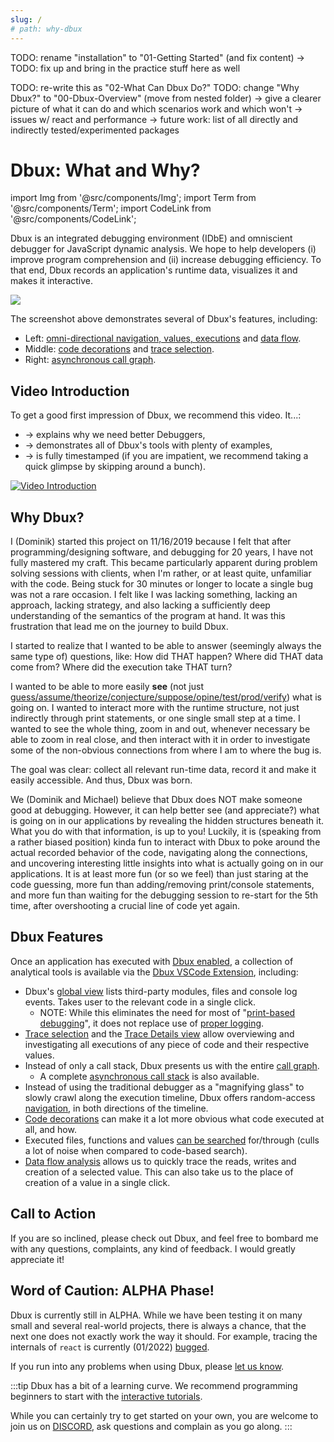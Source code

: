 ```yaml
---
slug: /
# path: why-dbux
---
```




TODO: rename "installation" to "01-Getting Started" (and fix content)
  → TODO: fix up and bring in the practice stuff here as well

TODO: re-write this as "02-What Can Dbux Do?"
  TODO: change "Why Dbux?" to "00-Dbux-Overview" (move from nested folder)
  → give a clearer picture of what it can do and which scenarios work and which won't
  → issues w/ react and performance
  → future work: list of all directly and indirectly tested/experimented packages




# Dbux: What and Why?

import Img from '@src/components/Img';
import Term from '@src/components/Term';
import CodeLink from '@src/components/CodeLink';


Dbux is an integrated debugging environment (IDbE) and omniscient debugger for JavaScript dynamic analysis. We hope to help developers (i) improve program comprehension and (ii) increase debugging efficiency. To that end, Dbux records an application's runtime data, visualizes it and makes it interactive.

<Img screen src="dbux-all-async1.png" />

The screenshot above demonstrates several of Dbux's features, including:

* Left: [omni-directional navigation, values, executions](./dbux-features/30-trace-details.mdx) and [data flow](./dbux-features/50-data-flow.mdx).
* Middle: [code decorations](./dbux-features/04-code-decorations.mdx) and [trace selection](./dbux-features/05-select-trace.mdx).
* Right: [asynchronous call graph](./dbux-features/20-asynchronous-call-graph.mdx).

<!-- <a href="https://www.youtube.com/watch?v=m1ANEuZJFT8" target="_blank" alt="video">
   <img width="150px" src="https://img.youtube.com/vi/m1ANEuZJFT8/0.jpg" />
</a> -->


## Video Introduction

To get a good first impression of Dbux, we recommend this video. It...:

* → explains why we need better Debuggers,
* → demonstrates all of Dbux's tools with plenty of examples,
* → is fully timestamped (if you are impatient, we recommend taking a quick glimpse by skipping around a bunch).

[![Video Introduction](https://img.youtube.com/vi/N9W6rhHMKbA/0.jpg)](https://www.youtube.com/watch?v=N9W6rhHMKbA)



## Why Dbux?

<!-- https://docusaurus.io/docs/next/markdown-features/admonitions
:::caution -->

I (Dominik) started this project on 11/16/2019 because I felt that after programming/designing software, and debugging for 20 years, I have not fully mastered my craft. This became particularly apparent during problem solving sessions with clients, when I'm rather, or at least quite, unfamiliar with the code. Being stuck for 30 minutes or longer to locate a single bug was not a rare occasion. I felt like I was lacking something, lacking an approach, lacking strategy, and also lacking a sufficiently deep understanding of the semantics of the program at hand. It was this frustration that lead me on the journey to build Dbux.

I started to realize that I wanted to be able to answer (seemingly always the same type of) questions, like: How did THAT happen? Where did THAT data come from? Where did the execution take THAT turn?

I wanted to be able to more easily **see** (not just [guess/assume/theorize/conjecture/suppose/opine/test/prod/verify](https://www.thesaurus.com/browse/guess)) what is going on. I wanted to interact more with the runtime structure, not just indirectly through print statements, or one single small step at a time. I wanted to see the whole thing, zoom in and out, whenever necessary be able to zoom in real close, and then interact with it in order to investigate some of the non-obvious connections from where I am to where the bug is.

The goal was clear: collect all relevant run-time data, record it and make it easily accessible. And thus, Dbux was born. 

We (Dominik and Michael) believe that Dbux does NOT make someone good at debugging. However, it can help better see (and appreciate?) what is going on in our applications by revealing the hidden structures beneath it. What you do with that information, is up to you! Luckily, it is (speaking from a rather biased position) kinda fun to interact with Dbux to poke around the actual recorded behavior of the code, navigating along the connections, and uncovering interesting little insights into what is actually going on in our applications. It is at least more fun (or so we feel) than just staring at the code guessing, more fun than adding/removing print/console statements, and more fun than waiting for the debugging session to re-start for the 5th time, after overshooting a crucial line of code yet again.



## Dbux Features

<!-- TODO: make this part bigger and more visual -->

Once an application has executed with [Dbux enabled](./dbux-features/02-enable-dbux.mdx), a collection of analytical tools is available via the [Dbux VSCode Extension](./tools-and-configuration/01-dbux-code.mdx), including:

* Dbux's [global view](./dbux-features/07-global.mdx) lists third-party modules, files and console log events. Takes user to the relevant code in a single click.
  * NOTE: While this eliminates the need for most of "[print-based debugging](https://www.google.com/search?q=print-based+debugging&hl=en)", it does not replace use of [proper logging](https://www.google.com/search?q=logging+programming+best+practices).
* [Trace selection](./dbux-features/05-select-trace.mdx) and the [Trace Details view](./dbux-features/30-trace-details.mdx) allow overviewing and investigating all executions of any piece of code and their respective values.
* Instead of only a call stack, Dbux presents us with the entire [call graph](./dbux-features/08-call-graph.mdx).
  * A complete [asynchronous call stack](./dbux-features/08-call-graph.mdx#stack) is also available.
* Instead of using the traditional debugger as a "magnifying glass" to slowly crawl along the execution timeline, Dbux offers random-access [navigation](./dbux-features/30-trace-details.mdx#navigation), in both directions of the timeline.
* [Code decorations](./dbux-features/04-code-decorations.mdx) can make it a lot more obvious what code executed at all, and how.
* Executed files, functions and values [can be searched](./dbux-features/40-search.mdx) for/through (culls a lot of noise when compared to code-based search).
* [Data flow analysis](./dbux-features/50-data-flow.mdx) allows us to quickly trace the reads, writes and creation of a selected value. This can also take us to the place of creation of a value in a single click.

## Call to Action

If you are so inclined, please check out Dbux, and feel free to bombard me with any questions, complaints, any kind of feedback. I would greatly appreciate it!

## Word of Caution: ALPHA Phase!

Dbux is currently still in ALPHA. While we have been testing it on many small <CodeLink path="samples" /> and <CodeLink path="dbux-projects/src/projects" >several real-world projects</CodeLink>, there is always a chance, that the next one does not exactly work the way it should. For example, tracing the internals of `react` is currently (01/2022) [bugged](https://github.com/Domiii/dbux/issues/640).

If you run into any problems when using Dbux, please [let us know](https://discord.gg/8kR2a7h).

:::tip
Dbux has a bit of a learning curve. We recommend programming beginners to start with the [interactive tutorials](./dbux-practice/02-tutorial.md).

While you can certainly try to get started on your own, you are welcome to join us on [DISCORD](https://discord.gg/8kR2a7h), ask questions and complain as you go along.
:::



<!-- ### Debugging Known vs. Unknown Code

TODO -->



<!-- These days, I personally feel even when debugging without Dbux that I start by strategizing, rather than "going with my gut" and put together a priority queue of places to check, before taking the next step. -->


<!-- Debugging is a quintessential task in the day-to-day life of a software developer. Something went wrong, and it is our job to fix it. Sometimes it is something that we did, sometimes it is someone else in our team, and sometimes it is under-documented, malfunctioning behavior or a regression in a dependency. Sometimes the bug is hiding in code we have recently been working on, sometimes it is hiding in code that we have almost entirely forgotten, sometimes it is hidden in the depth of the `node_modules` folder. -->

<!-- While debugging can be tough, we can get a leg up if we have designed a decent software architecture and proper working knowledge of used technology, frameworks and libraries. But even then,  -->



